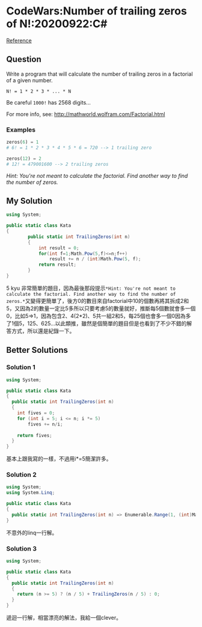 # CodeWars:Number of trailing zeros of N!:20200922:C#

[Reference](https://www.codewars.com/kata/52f787eb172a8b4ae1000a34/csharp)



## Question

Write a program that will calculate the number of trailing zeros in a factorial of a given number.

```
N! = 1 * 2 * 3 * ... * N
```

Be careful `1000!` has 2568 digits...

For more info, see: http://mathworld.wolfram.com/Factorial.html

### Examples

```python
zeros(6) = 1
# 6! = 1 * 2 * 3 * 4 * 5 * 6 = 720 --> 1 trailing zero

zeros(12) = 2
# 12! = 479001600 --> 2 trailing zeros
```

*Hint: You're not meant to calculate the factorial. Find another way to find the number of zeros.*

## My Solution

```C#
using System;

public static class Kata 
{
        public static int TrailingZeros(int n)
        {
            int result = 0;
            for(int f=1;Math.Pow(5,f)<=n;f++)
                result += n / (int)Math.Pow(5, f);
            return result;
        }
}
```

5 kyu 非常簡單的題目，因為最後那段提示`*Hint: You're not meant to calculate the factorial. Find another way to find the number of zeros.*`又變得更簡單了，後方0的數目來自factorial中10的個數再將其拆成2和5，又因為2的數量一定比5多所以只要考慮5的數量就好，推斷每5個數就會多一個0，比如5=>1，因為包含2、4(2*2)、5共一組2和5，每25個也會多一個0因為多了1個5，125、625...以此類推，雖然是個簡單的題目但是也看到了不少不錯的解答方式，所以還是紀錄一下。

## Better Solutions

### Solution 1

```C#
using System;

public static class Kata 
{
  public static int TrailingZeros(int n)
  { 
    int fives = 0;
    for (int i = 5; i <= n; i *= 5)
        fives += n/i;
    
    return fives;
  }
}
```

基本上跟我寫的一樣，不過用i*=5簡潔許多。



### Solution 2

```C#
using System;
using System.Linq;

public static class Kata 
{
  public static int TrailingZeros(int n) => Enumerable.Range(1, (int)Math.Log(n, 5)).Sum(i => (int)(n / Math.Pow(5, i)));
}
```

不意外的linq一行解。



### Solution 3

```C#
using System;

public static class Kata 
{
  public static int TrailingZeros(int n)
  {
    return (n >= 5) ? (n / 5) + TrailingZeros(n / 5) : 0;
  }
}
```

遞迴一行解，相當漂亮的解法，我給一個clever。